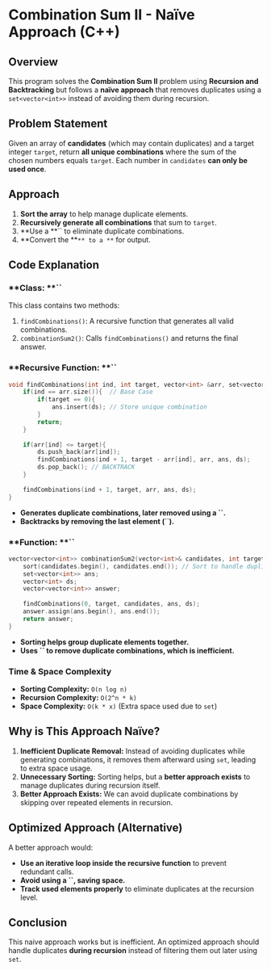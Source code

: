 # Combination Sum II - Naïve Approach (C++)

## Overview

This program solves the **Combination Sum II** problem using **Recursion and Backtracking** but follows a **naïve approach** that removes duplicates using a `set<vector<int>>` instead of avoiding them during recursion.

## Problem Statement

Given an array of **candidates** (which may contain duplicates) and a target integer `target`, return **all unique combinations** where the sum of the chosen numbers equals `target`. Each number in `candidates` **can only be used once**.

## Approach

1. **Sort the array** to help manage duplicate elements.
2. **Recursively generate all combinations** that sum to `target`.
3. **Use a **`` to eliminate duplicate combinations.
4. **Convert the **``** to a **`` for output.

## Code Explanation

### **Class: **``

This class contains two methods:

1. `findCombinations()`: A recursive function that generates all valid combinations.
2. `combinationSum2()`: Calls `findCombinations()` and returns the final answer.

### **Recursive Function: **``

```cpp
void findCombinations(int ind, int target, vector<int> &arr, set<vector<int>> &ans, vector<int> &ds){
    if(ind == arr.size()){  // Base Case
        if(target == 0){
            ans.insert(ds); // Store unique combination
        }
        return;
    }
    
    if(arr[ind] <= target){
        ds.push_back(arr[ind]);
        findCombinations(ind + 1, target - arr[ind], arr, ans, ds);
        ds.pop_back(); // BACKTRACK
    }
    
    findCombinations(ind + 1, target, arr, ans, ds);
}
```

- **Generates duplicate combinations, later removed using a **``**.**
- **Backtracks by removing the last element (**``**).**

### **Function: **``

```cpp
vector<vector<int>> combinationSum2(vector<int>& candidates, int target) {
    sort(candidates.begin(), candidates.end()); // Sort to handle duplicates
    set<vector<int>> ans;
    vector<int> ds;
    vector<vector<int>> answer;
    
    findCombinations(0, target, candidates, ans, ds);
    answer.assign(ans.begin(), ans.end());
    return answer;
}
```

- **Sorting helps group duplicate elements together.**
- **Uses **``** to remove duplicate combinations, which is inefficient.**

### **Time & Space Complexity**

- **Sorting Complexity:** `O(n log n)`
- **Recursion Complexity:** `O(2^n * k)`
- **Space Complexity:** `O(k * x)` (Extra space used due to `set`)

## **Why is This Approach Naïve?**

1. **Inefficient Duplicate Removal:** Instead of avoiding duplicates while generating combinations, it removes them afterward using `set`, leading to extra space usage.
2. **Unnecessary Sorting:** Sorting helps, but a **better approach exists** to manage duplicates during recursion itself.
3. **Better Approach Exists:** We can avoid duplicate combinations by skipping over repeated elements in recursion.

## **Optimized Approach (Alternative)**

A better approach would:

- **Use an iterative loop inside the recursive function** to prevent redundant calls.
- **Avoid using a **``**, saving space.**
- **Track used elements properly** to eliminate duplicates at the recursion level.

## **Conclusion**

This naive approach works but is inefficient. An optimized approach should handle duplicates **during recursion** instead of filtering them out later using `set`.

